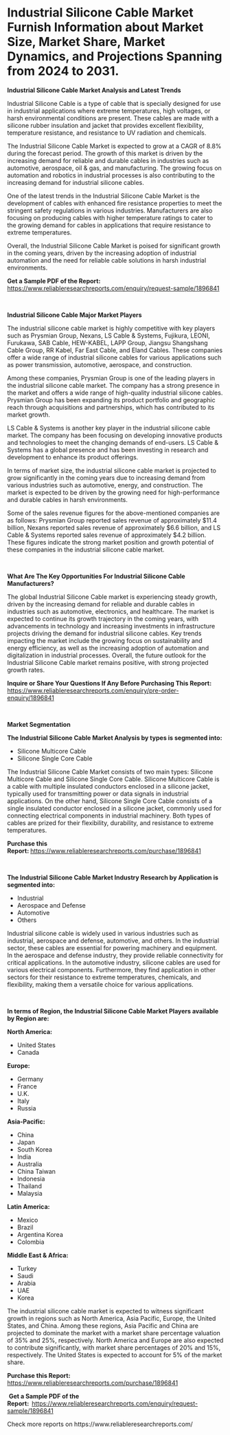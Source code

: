<p><h1>Industrial Silicone Cable Market Furnish Information about Market Size, Market Share, Market Dynamics, and Projections Spanning from 2024 to 2031.</h1></p><p><strong>Industrial Silicone Cable Market Analysis and Latest Trends</strong></p>
<p><p>Industrial Silicone Cable is a type of cable that is specially designed for use in industrial applications where extreme temperatures, high voltages, or harsh environmental conditions are present. These cables are made with a silicone rubber insulation and jacket that provides excellent flexibility, temperature resistance, and resistance to UV radiation and chemicals.</p><p>The Industrial Silicone Cable Market is expected to grow at a CAGR of 8.8% during the forecast period. The growth of this market is driven by the increasing demand for reliable and durable cables in industries such as automotive, aerospace, oil & gas, and manufacturing. The growing focus on automation and robotics in industrial processes is also contributing to the increasing demand for industrial silicone cables.</p><p>One of the latest trends in the Industrial Silicone Cable Market is the development of cables with enhanced fire resistance properties to meet the stringent safety regulations in various industries. Manufacturers are also focusing on producing cables with higher temperature ratings to cater to the growing demand for cables in applications that require resistance to extreme temperatures.</p><p>Overall, the Industrial Silicone Cable Market is poised for significant growth in the coming years, driven by the increasing adoption of industrial automation and the need for reliable cable solutions in harsh industrial environments.</p></p>
<p><strong>Get a Sample PDF of the Report:&nbsp;</strong> <a href="https://www.reliableresearchreports.com/enquiry/request-sample/1896841">https://www.reliableresearchreports.com/enquiry/request-sample/1896841</a></p>
<p>&nbsp;</p>
<p><strong>Industrial Silicone Cable Major Market Players</strong></p>
<p><p>The industrial silicone cable market is highly competitive with key players such as Prysmian Group, Nexans, LS Cable & Systems, Fujikura, LEONI, Furukawa, SAB Cable, HEW-KABEL, LAPP Group, Jiangsu Shangshang Cable Group, RR Kabel, Far East Cable, and Eland Cables. These companies offer a wide range of industrial silicone cables for various applications such as power transmission, automotive, aerospace, and construction.</p><p>Among these companies, Prysmian Group is one of the leading players in the industrial silicone cable market. The company has a strong presence in the market and offers a wide range of high-quality industrial silicone cables. Prysmian Group has been expanding its product portfolio and geographic reach through acquisitions and partnerships, which has contributed to its market growth.</p><p>LS Cable & Systems is another key player in the industrial silicone cable market. The company has been focusing on developing innovative products and technologies to meet the changing demands of end-users. LS Cable & Systems has a global presence and has been investing in research and development to enhance its product offerings.</p><p>In terms of market size, the industrial silicone cable market is projected to grow significantly in the coming years due to increasing demand from various industries such as automotive, energy, and construction. The market is expected to be driven by the growing need for high-performance and durable cables in harsh environments.</p><p>Some of the sales revenue figures for the above-mentioned companies are as follows: Prysmian Group reported sales revenue of approximately $11.4 billion, Nexans reported sales revenue of approximately $6.6 billion, and LS Cable & Systems reported sales revenue of approximately $4.2 billion. These figures indicate the strong market position and growth potential of these companies in the industrial silicone cable market.</p></p>
<p>&nbsp;</p>
<p><strong>What Are The Key Opportunities For Industrial Silicone Cable Manufacturers?</strong></p>
<p><p>The global Industrial Silicone Cable market is experiencing steady growth, driven by the increasing demand for reliable and durable cables in industries such as automotive, electronics, and healthcare. The market is expected to continue its growth trajectory in the coming years, with advancements in technology and increasing investments in infrastructure projects driving the demand for industrial silicone cables. Key trends impacting the market include the growing focus on sustainability and energy efficiency, as well as the increasing adoption of automation and digitalization in industrial processes. Overall, the future outlook for the Industrial Silicone Cable market remains positive, with strong projected growth rates.</p></p>
<p><strong>Inquire or Share Your Questions If Any Before Purchasing This Report:</strong> <a href="https://www.reliableresearchreports.com/enquiry/pre-order-enquiry/1896841">https://www.reliableresearchreports.com/enquiry/pre-order-enquiry/1896841</a></p>
<p>&nbsp;</p>
<p><strong>Market Segmentation</strong></p>
<p><strong>The Industrial Silicone Cable Market Analysis by types is segmented into:</strong></p>
<p><ul><li>Silicone Multicore Cable</li><li>Silicone Single Core Cable</li></ul></p>
<p><p>The Industrial Silicone Cable Market consists of two main types: Silicone Multicore Cable and Silicone Single Core Cable. Silicone Multicore Cable is a cable with multiple insulated conductors enclosed in a silicone jacket, typically used for transmitting power or data signals in industrial applications. On the other hand, Silicone Single Core Cable consists of a single insulated conductor enclosed in a silicone jacket, commonly used for connecting electrical components in industrial machinery. Both types of cables are prized for their flexibility, durability, and resistance to extreme temperatures.</p></p>
<p><strong>Purchase this Report:&nbsp;</strong><a href="https://www.reliableresearchreports.com/purchase/1896841">https://www.reliableresearchreports.com/purchase/1896841</a></p>
<p>&nbsp;</p>
<p><strong>The Industrial Silicone Cable Market Industry Research by Application is segmented into:</strong></p>
<p><ul><li>Industrial</li><li>Aerospace and Defense</li><li>Automotive</li><li>Others</li></ul></p>
<p><p>Industrial silicone cable is widely used in various industries such as industrial, aerospace and defense, automotive, and others. In the industrial sector, these cables are essential for powering machinery and equipment. In the aerospace and defense industry, they provide reliable connectivity for critical applications. In the automotive industry, silicone cables are used for various electrical components. Furthermore, they find application in other sectors for their resistance to extreme temperatures, chemicals, and flexibility, making them a versatile choice for various applications.</p></p>
<p>&nbsp;</p>
<p><strong>In terms of Region, the Industrial Silicone Cable Market Players available by Region are:</strong></p>
<p>
    <p> <strong> North America: </strong>
        <ul>
            <li>United States</li>
            <li>Canada</li>
        </ul>
        </p> 
    <p> <strong> Europe: </strong>
        <ul>
            <li>Germany</li>
            <li>France</li>
            <li>U.K.</li>
            <li>Italy</li>
            <li>Russia</li>
        </ul>
        </p> 
    <p> <strong> Asia-Pacific: </strong>
        <ul>
            <li>China</li>
            <li>Japan</li>
            <li>South Korea</li>
            <li>India</li>
            <li>Australia</li>
            <li>China Taiwan</li>
            <li>Indonesia</li>
            <li>Thailand</li>
            <li>Malaysia</li>
        </ul>
        </p> 
    <p> <strong> Latin America: </strong>
        <ul>
            <li>Mexico</li>
            <li>Brazil</li>
            <li>Argentina Korea</li>
            <li>Colombia</li>
        </ul>
        </p> 
    <p> <strong> Middle East & Africa: </strong>
        <ul>
            <li>Turkey</li>
            <li>Saudi</li>
            <li>Arabia</li>
            <li>UAE</li>
            <li>Korea</li>
        </ul>
    </p>
    </p>
<p><p>The industrial silicone cable market is expected to witness significant growth in regions such as North America, Asia Pacific, Europe, the United States, and China. Among these regions, Asia Pacific and China are projected to dominate the market with a market share percentage valuation of 35% and 25%, respectively. North America and Europe are also expected to contribute significantly, with market share percentages of 20% and 15%, respectively. The United States is expected to account for 5% of the market share.</p></p>
<p><strong>Purchase this Report: </strong><a href="https://www.reliableresearchreports.com/purchase/1896841">https://www.reliableresearchreports.com/purchase/1896841</a></p>
<p>&nbsp;<strong>Get a Sample PDF of the Report:&nbsp;&nbsp;</strong><a href="https://www.reliableresearchreports.com/enquiry/request-sample/1896841">https://www.reliableresearchreports.com/enquiry/request-sample/1896841</a></p>
<p><strong></strong></p>
<p>Check more reports on https://www.reliableresearchreports.com/</p>